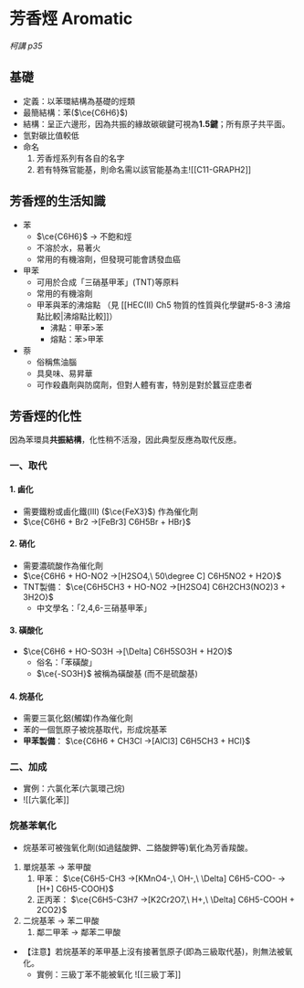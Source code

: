 # 芳香烴 Aromatic
*柯講 p35*
## 基礎
- 定義：以苯環結構為基礎的烴類
- 最簡結構：苯($\ce{C6H6}$)
- 結構：呈正六邊形，因為共振的緣故碳碳鍵可視為**1.5鍵**；所有原子共平面。
- 氫對碳比值較低
- 命名
	1. 芳香烴系列有各自的名字 
	2. 若有特殊官能基，則命名需以該官能基為主![[C11-GRAPH2]]
## 芳香烴的生活知識
- 苯
	- $\ce{C6H6}$ -> 不飽和烴
	- 不溶於水，易著火
	- 常用的有機溶劑，但發現可能會誘發血癌
- 甲苯
	- 可用於合成「三硝基甲苯」(TNT)等原料
	- 常用的有機溶劑
	- 甲苯與苯的沸熔點 （見 [[HEC(II) Ch5 物質的性質與化學鍵#5-8-3 沸熔點比較|沸熔點比較]]）
		- 沸點：甲苯>苯
		- 熔點：苯>甲苯
- 萘
	- 俗稱焦油腦
	- 具臭味、易昇華
	- 可作殺蟲劑與防腐劑，但對人體有害，特別是對於蠶豆症患者

## 芳香烴的化性
因為苯環具**共振結構**，化性稍不活潑，因此典型反應為取代反應。

### 一、取代
#### 1. 鹵化
- 需要鐵粉或鹵化鐵(III) ($\ce{FeX3}$) 作為催化劑
- $\ce{C6H6 + Br2 ->[FeBr3] C6H5Br + HBr}$
#### 2. 硝化
- 需要濃硫酸作為催化劑
- $\ce{C6H6 + HO-NO2 ->[H2SO4,\ 50\degree C] C6H5NO2 + H2O}$
- TNT製備： $\ce{C6H5CH3 + HO-NO2 ->[H2SO4] C6H2CH3(NO2)3 + 3H2O}$
	- 中文學名：「2,4,6-三硝基甲苯」
#### 3. 磺酸化
- $\ce{C6H6 + HO-SO3H ->[\Delta] C6H5SO3H + H2O}$
	- 俗名：「苯磺酸」
	- $\ce{-SO3H}$ 被稱為磺酸基 (而不是硫酸基)
#### 4. 烷基化
- 需要三氯化鋁(觸媒)作為催化劑
- 苯的一個氫原子被烷基取代，形成烷基苯
- **甲苯製備**： $\ce{C6H6 + CH3Cl ->[AlCl3] C6H5CH3 + HCl}$
### 二、加成
- 實例：六氯化苯(六氯環己烷)
- ![[六氯化苯]]
### 烷基苯氧化
- 烷基苯可被強氧化劑(如過錳酸鉀、二鉻酸鉀等)氧化為芳香羧酸。
1. 單烷基苯 -> 苯甲酸
	1. 甲苯： $\ce{C6H5-CH3 ->[KMnO4-,\ OH-,\ \Delta] C6H5-COO- ->[H+] C6H5-COOH}$
	2. 正丙苯： $\ce{C6H5-C3H7 ->[K2Cr2O7,\ H+,\ \Delta] C6H5-COOH + 2CO2}$
2. 二烷基苯 -> 苯二甲酸
	1. 鄰二甲苯 -> 鄰苯二甲酸
- 【注意】若烷基苯的苯甲基上沒有接著氫原子(即為三級取代基)，則無法被氧化。
	- 實例：三級丁苯不能被氧化 ![[三級丁苯]]
